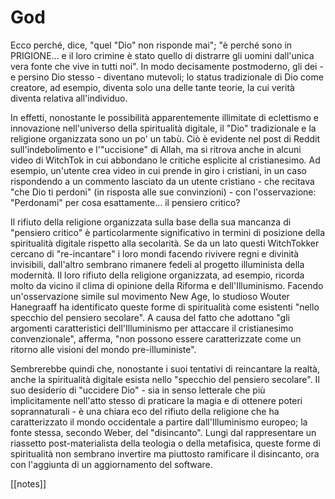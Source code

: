 # God

Ecco perché, dice, "quel "Dio" non risponde mai"; "è perché sono in PRIGIONE... e il loro crimine è stato quello di distrarre gli uomini dall'unica vera fonte che vive in tutti noi". In modo decisamente postmoderno, gli dei - e persino Dio stesso - diventano mutevoli; lo status tradizionale di Dio come creatore, ad esempio, diventa solo una delle tante teorie, la cui verità diventa relativa all'individuo.

In effetti, nonostante le possibilità apparentemente illimitate di eclettismo e innovazione nell'universo della spiritualità digitale, il "Dio" tradizionale e la religione organizzata sono un po' un tabù. Ciò è evidente nel post di Reddit sull'indebolimento e l'"uccisione" di Allah, ma si ritrova anche in alcuni video di WitchTok in cui abbondano le critiche esplicite al cristianesimo. Ad esempio, un'utente crea video in cui prende in giro i cristiani, in un caso rispondendo a un commento lasciato da un utente cristiano - che recitava "che Dio ti perdoni" (in risposta alle sue convinzioni) - con l'osservazione: "Perdonami" per cosa esattamente... il pensiero critico?

Il rifiuto della religione organizzata sulla base della sua mancanza di "pensiero critico" è particolarmente significativo in termini di posizione della spiritualità digitale rispetto alla secolarità. Se da un lato questi WitchTokker cercano di "re-incantare" i loro mondi facendo rivivere regni e divinità invisibili, dall'altro sembrano rimanere fedeli al progetto illuminista della modernità. Il loro rifiuto della religione organizzata, ad esempio, ricorda molto da vicino il clima di opinione della Riforma e dell'Illuminismo. Facendo un'osservazione simile sul movimento New Age, lo studioso Wouter Hanegraaff ha identificato queste forme di spiritualità come esistenti "nello specchio del pensiero secolare". A causa del fatto che adottano "gli argomenti caratteristici dell'Illuminismo per attaccare il cristianesimo convenzionale", afferma, "non possono essere caratterizzate come un ritorno alle visioni del mondo pre-illuministe".

Sembrerebbe quindi che, nonostante i suoi tentativi di reincantare la realtà, anche la spiritualità digitale esista nello "specchio del pensiero secolare". Il suo desiderio di "uccidere Dio" - sia in senso letterale che più implicitamente nell'atto stesso di praticare la magia e di ottenere poteri soprannaturali - è una chiara eco del rifiuto della religione che ha caratterizzato il mondo occidentale a partire dall'Illuminismo europeo; la fonte stessa, secondo Weber, del "disincanto". Lungi dal rappresentare un riassetto post-materialista della teologia o della metafisica, queste forme di spiritualità non sembrano invertire ma piuttosto ramificare il disincanto, ora con l'aggiunta di un aggiornamento del software.

[[notes]]